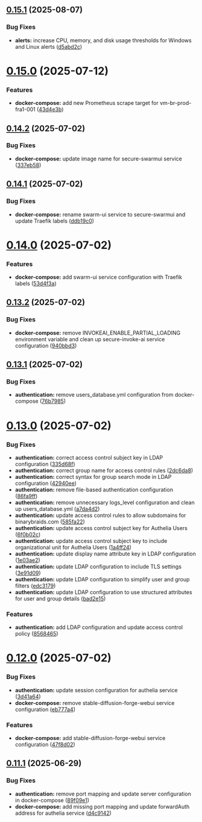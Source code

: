 ## [0.15.1](https://github.com/binary-braids/docker-homelab/compare/v0.15.0...v0.15.1) (2025-08-07)


### Bug Fixes

* **alerts:** increase CPU, memory, and disk usage thresholds for Windows and Linux alerts ([d5abd2c](https://github.com/binary-braids/docker-homelab/commit/d5abd2cecf5bcdfb47ce1c4d9e5aa48f759d7d08))



# [0.15.0](https://github.com/binary-braids/docker-homelab/compare/v0.14.2...v0.15.0) (2025-07-12)


### Features

* **docker-compose:** add new Prometheus scrape target for vm-br-prod-fra1-001 ([43d4e3b](https://github.com/binary-braids/docker-homelab/commit/43d4e3b88c77a301219c72dcf9115ebd7510c94f))



## [0.14.2](https://github.com/binary-braids/docker-homelab/compare/v0.14.1...v0.14.2) (2025-07-02)


### Bug Fixes

* **docker-compose:** update image name for secure-swarmui service ([337eb58](https://github.com/binary-braids/docker-homelab/commit/337eb58732a2d984db1754edc3720b88e060c3af))



## [0.14.1](https://github.com/binary-braids/docker-homelab/compare/v0.14.0...v0.14.1) (2025-07-02)


### Bug Fixes

* **docker-compose:** rename swarm-ui service to secure-swarmui and update Traefik labels ([ddb19c0](https://github.com/binary-braids/docker-homelab/commit/ddb19c08a5a0fe1c7ec56be17ebc69ff545d81c8))



# [0.14.0](https://github.com/binary-braids/docker-homelab/compare/v0.13.2...v0.14.0) (2025-07-02)


### Features

* **docker-compose:** add swarm-ui service configuration with Traefik labels ([53d4f3a](https://github.com/binary-braids/docker-homelab/commit/53d4f3ab08320ced4f37b320b365df76f762f7f0))



## [0.13.2](https://github.com/binary-braids/docker-homelab/compare/v0.13.1...v0.13.2) (2025-07-02)


### Bug Fixes

* **docker-compose:** remove INVOKEAI_ENABLE_PARTIAL_LOADING environment variable and clean up secure-invoke-ai service configuration ([940bbd3](https://github.com/binary-braids/docker-homelab/commit/940bbd3f8c2b57fdaa5f74d74a9a90fe9da2ba8a))



## [0.13.1](https://github.com/binary-braids/docker-homelab/compare/v0.13.0...v0.13.1) (2025-07-02)


### Bug Fixes

* **authentication:** remove users_database.yml configuration from docker-compose ([76b7985](https://github.com/binary-braids/docker-homelab/commit/76b7985d3388cefdfa79b40bde814930aff03e47))



# [0.13.0](https://github.com/binary-braids/docker-homelab/compare/v0.12.0...v0.13.0) (2025-07-02)


### Bug Fixes

* **authentication:** correct access control subject key in LDAP configuration ([335d68f](https://github.com/binary-braids/docker-homelab/commit/335d68fcd900fe67d84e783d64cf6471934e35d8))
* **authentication:** correct group name for access control rules ([2dc6da8](https://github.com/binary-braids/docker-homelab/commit/2dc6da8f16f16e2d3b34a777204d778d58db6896))
* **authentication:** correct syntax for group search mode in LDAP configuration ([42940ee](https://github.com/binary-braids/docker-homelab/commit/42940eede12289d5885d903c1923ac4c1945a5cc))
* **authentication:** remove file-based authentication configuration ([86fa9ff](https://github.com/binary-braids/docker-homelab/commit/86fa9ff6db55845f2d386219f66e3dce916aa883))
* **authentication:** remove unnecessary logs_level configuration and clean up users_database.yml ([a7da4d2](https://github.com/binary-braids/docker-homelab/commit/a7da4d267b8f7db5fe887ae32249c6e4375afd59))
* **authentication:** update access control rules to allow subdomains for binarybraids.com ([585fa22](https://github.com/binary-braids/docker-homelab/commit/585fa22a89621218222af9c9ffd552c63842ce7b))
* **authentication:** update access control subject key for Authelia Users ([6f0b02c](https://github.com/binary-braids/docker-homelab/commit/6f0b02c1ba2e45bedb5d366d35e1a861b4a3d89f))
* **authentication:** update access control subject key to include organizational unit for Authelia Users ([1a4ff24](https://github.com/binary-braids/docker-homelab/commit/1a4ff2427e2c675b76f08c85db60f23b6938e9cf))
* **authentication:** update display name attribute key in LDAP configuration ([1e03ae2](https://github.com/binary-braids/docker-homelab/commit/1e03ae2f24fb8d07908ced937aec7b76f3bd6c2c))
* **authentication:** update LDAP configuration to include TLS settings ([3e91d09](https://github.com/binary-braids/docker-homelab/commit/3e91d099af8347657d38e53c4f0e33bbb1faa292))
* **authentication:** update LDAP configuration to simplify user and group filters ([edc3179](https://github.com/binary-braids/docker-homelab/commit/edc3179a13ad75b20c6d17ab41112f80d9440bd6))
* **authentication:** update LDAP configuration to use structured attributes for user and group details ([bad2e15](https://github.com/binary-braids/docker-homelab/commit/bad2e151460a30592751e5077fa37c696622b9fb))


### Features

* **authentication:** add LDAP configuration and update access control policy ([8568465](https://github.com/binary-braids/docker-homelab/commit/856846546e4039de0f9c9e1b1f44ebce1b408bce))



# [0.12.0](https://github.com/binary-braids/docker-homelab/compare/v0.11.1...v0.12.0) (2025-07-02)


### Bug Fixes

* **authentication:** update session configuration for authelia service ([3d41a64](https://github.com/binary-braids/docker-homelab/commit/3d41a6428b8968d88f1d9b18ef3d20970fbfa279))
* **docker-compose:** remove stable-diffusion-forge-webui service configuration ([eb777a4](https://github.com/binary-braids/docker-homelab/commit/eb777a4d950f2fd2e1a005be1ee40922d8b2ae1b))


### Features

* **docker-compose:** add stable-diffusion-forge-webui service configuration ([47f8d02](https://github.com/binary-braids/docker-homelab/commit/47f8d0265758f62db1c851800c560d69a8274a49))



## [0.11.1](https://github.com/binary-braids/docker-homelab/compare/v0.11.0...v0.11.1) (2025-06-29)


### Bug Fixes

* **authentication:** remove port mapping and update server configuration in docker-compose ([89f09e1](https://github.com/binary-braids/docker-homelab/commit/89f09e10d78f4fa1f4040a4cc3de74da993facba))
* **docker-compose:** add missing port mapping and update forwardAuth address for authelia service ([d4c9142](https://github.com/binary-braids/docker-homelab/commit/d4c91422cf5a93f0b922157c2c35bed90f92aef6))



